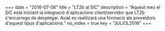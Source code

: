 +++
date        = "2016-07-06"
title       = "LT2b al SIC"
description = "Aquest mes el SIC està iniciant la integració d'aplicacions client/servidor que LT2b s'encarrega de desplegar. Aviat es realitzarà una formació als proveïdors d'aquest tipus d'aplicacions."
no_index 	= true
key         = "JULIOL2016"
+++
